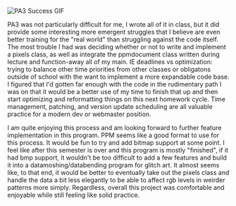 ![PA3 Success GIF](https://github.com/vv52/2019-fall-cs112/blob/master/docs/pa3.gif)

PA3 was not particularly difficult for me, I wrote all of it in class, but it did provide some interesting more emergent struggles that I believe are even better training for the "real world" than struggling against the code itself. The most trouble I had was deciding whether or not to write and implement a pixels class, as well as integrate the ppmdocument class written during lecture and function-away all of my main. IE deadlines vs optimization: trying to balance other time priorities from other classes or obligatons outside of school with the want to implement a more expandable code base. I figured that I'd gotten far enough with the code in the rudimentary path I was on that it would be a better use of my time to finish that up and then start optimizing and reformatting things on this next homework cycle. Time management, patching, and version update scheduling are all valuable practice for a modern dev or webmaster position.

I am quite enjoying this process and am looking forward to further feature implementation in this program. PPM seems like a good format to use for this process. It would be fun to try and add bitmap support at some point. I feel like after this semester is over and this program is mostly "finished", if it had bmp support, it wouldn't be too difficult to add a few features and build it into a datamoshing/databending program for glitch art. It almost seems like, to that end, it would be better to eventually take out the pixels class and handle the data a bit less elegantly to be able to affect rgb levels in weirder patterns more simply. Regardless, overall this project was comfortable and enjoyable while still feeling like solid practice.